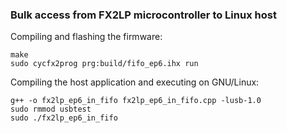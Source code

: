 ### Bulk access from FX2LP microcontroller to Linux host

Compiling and flashing the firmware:
```
make
sudo cycfx2prog prg:build/fifo_ep6.ihx run
```

Compiling the host application and executing on GNU/Linux:
```
g++ -o fx2lp_ep6_in_fifo fx2lp_ep6_in_fifo.cpp -lusb-1.0
sudo rmmod usbtest
sudo ./fx2lp_ep6_in_fifo
```
